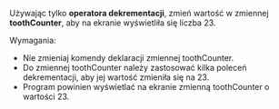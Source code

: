 Używając tylko **operatora dekrementacji**, zmień wartość w zmiennej **toothCounter**,
aby na ekranie wyświetliła się liczba 23.

Wymagania:

- Nie zmieniaj komendy deklaracji zmiennej toothCounter.
- Do zmiennej toothCounter należy zastosować kilka poleceń dekrementacji, aby jej wartość zmieniła się na 23.
- Program powinien wyświetlać na ekranie zmienną toothCounter o wartości 23.